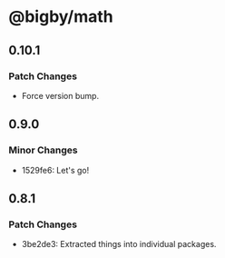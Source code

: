 # @bigby/math

## 0.10.1

### Patch Changes

- Force version bump.

## 0.9.0

### Minor Changes

- 1529fe6: Let's go!

## 0.8.1

### Patch Changes

- 3be2de3: Extracted things into individual packages.

